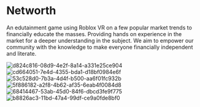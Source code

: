 # Networth


An edutainment game using Roblox VR on a few popular market trends to financially educate the masses.
Providing hands on experience in the market for a deeper understanding in the subject. We aim to empower our community with the knowledge to make everyone financially independent and literate.



![d824c816-08d9-4e2f-8a14-a331e25ce904](https://user-images.githubusercontent.com/76782291/204113812-17707ad7-a0cb-402e-880a-eca792f9b949.jpg)
![cd664051-7e4d-4355-bda1-d18bf0984e6f](https://user-images.githubusercontent.com/76782291/204113814-c8605d82-269c-4806-a742-9a2bcda07e3b.jpg)
![53c528d0-7b3a-4d4f-b500-aa6f01fc932b](https://user-images.githubusercontent.com/76782291/204113817-29a9db8f-ca6c-492d-b7b3-9c0aace4a4c8.jpg)
![5f886182-a2f8-4b62-af35-6eab4f0084d8](https://user-images.githubusercontent.com/76782291/204113820-b699b449-78f2-4159-be55-e1b4fc8cbce5.jpg)
![68414467-53ab-45d0-84f6-dbcd3fe9f775](https://user-images.githubusercontent.com/76782291/204113822-21308cb9-1278-4599-8293-896a57d99bcf.jpg)
![b8826ac3-11bd-47a4-99df-ce9a0fde8bf0](https://user-images.githubusercontent.com/76782291/204113872-c79e6292-1b3f-4661-8525-29418c80792a.jpg)
